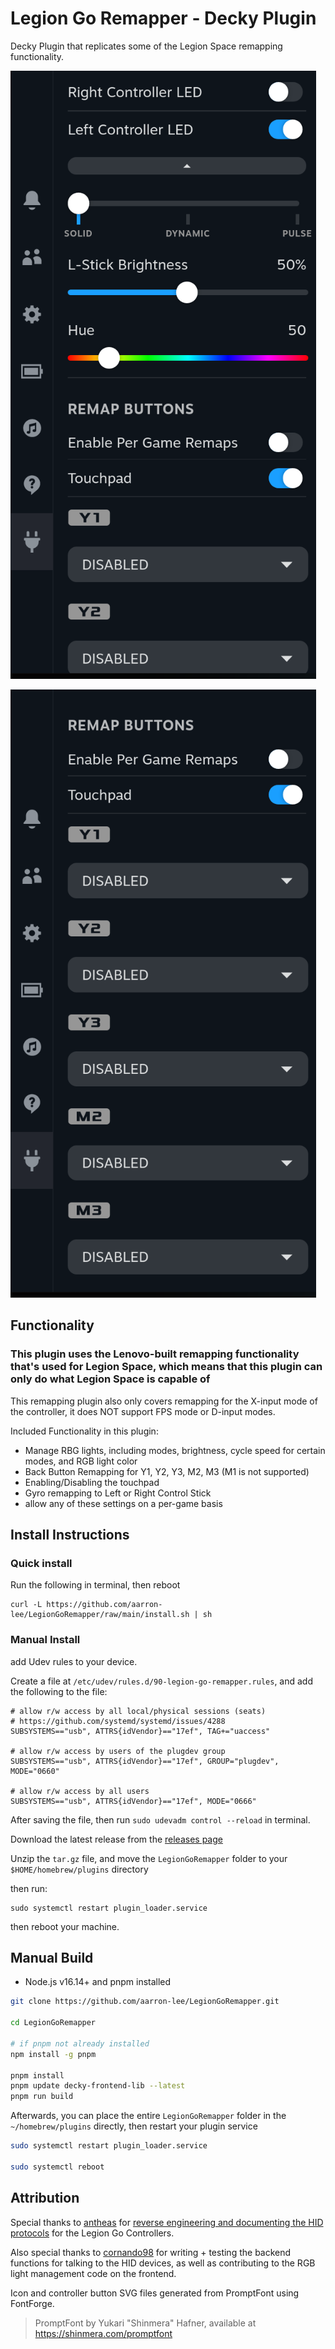 # Legion Go Remapper - Decky Plugin

Decky Plugin that replicates some of the Legion Space remapping functionality.

![color-picker image](./images/color-picker.png)

![remap buttons image](./images/remap-buttons.png)

## Functionality

### This plugin uses the Lenovo-built remapping functionality that's used for Legion Space, which means that this plugin can only do what Legion Space is capable of

This remapping plugin also only covers remapping for the X-input mode of the controller, it does NOT support FPS mode or D-input modes.

Included Functionality in this plugin:

- Manage RBG lights, including modes, brightness, cycle speed for certain modes, and RGB light color
- Back Button Remapping for Y1, Y2, Y3, M2, M3 (M1 is not supported)
- Enabling/Disabling the touchpad
- Gyro remapping to Left or Right Control Stick
- allow any of these settings on a per-game basis

## Install Instructions

### Quick install

Run the following in terminal, then reboot

```
curl -L https://github.com/aarron-lee/LegionGoRemapper/raw/main/install.sh | sh
```

### Manual Install

add Udev rules to your device.

Create a file at `/etc/udev/rules.d/90-legion-go-remapper.rules`, and add the following to the file:

```
# allow r/w access by all local/physical sessions (seats)
# https://github.com/systemd/systemd/issues/4288
SUBSYSTEMS=="usb", ATTRS{idVendor}=="17ef", TAG+="uaccess"

# allow r/w access by users of the plugdev group
SUBSYSTEMS=="usb", ATTRS{idVendor}=="17ef", GROUP="plugdev", MODE="0660"

# allow r/w access by all users
SUBSYSTEMS=="usb", ATTRS{idVendor}=="17ef", MODE="0666"
```

After saving the file, then run `sudo udevadm control --reload` in terminal.

Download the latest release from the [releases page](https://github.com/aarron-lee/LegionGoRemapper/releases)

Unzip the `tar.gz` file, and move the `LegionGoRemapper` folder to your `$HOME/homebrew/plugins` directory

then run:

```
sudo systemctl restart plugin_loader.service
```

then reboot your machine.

## Manual Build

- Node.js v16.14+ and pnpm installed

```bash
git clone https://github.com/aarron-lee/LegionGoRemapper.git

cd LegionGoRemapper

# if pnpm not already installed
npm install -g pnpm

pnpm install
pnpm update decky-frontend-lib --latest
pnpm run build
```

Afterwards, you can place the entire `LegionGoRemapper` folder in the `~/homebrew/plugins` directly, then restart your plugin service

```bash
sudo systemctl restart plugin_loader.service

sudo systemctl reboot
```

## Attribution

Special thanks to [antheas](https://github.com/antheas) for [reverse engineering and documenting the HID protocols](https://github.com/antheas/hwinfo/tree/master/devices/legion_go/peripherals) for the Legion Go Controllers.

Also special thanks to [cornando98](https://github.com/corando98) for writing + testing the backend functions for talking to the HID devices, as well as contributing to the RGB light management code on the frontend.

Icon and controller button SVG files generated from PromptFont using FontForge.

> PromptFont by Yukari "Shinmera" Hafner, available at https://shinmera.com/promptfont
